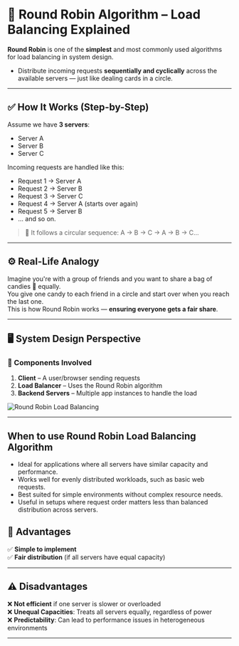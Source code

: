 # 🔁 Round Robin Algorithm – Load Balancing Explained

**Round Robin** is one of the **simplest** and most commonly used algorithms for load balancing in system design.

- Distribute incoming requests **sequentially and cyclically** across the available servers — just like dealing cards in a circle.

---

## ✅ How It Works (Step-by-Step)

Assume we have **3 servers**:

-  Server A  
-  Server B  
-  Server C  

Incoming requests are handled like this:

- Request 1 → Server A  
- Request 2 → Server B  
- Request 3 → Server C  
- Request 4 → Server A (starts over again)  
- Request 5 → Server B  
- ... and so on.

> 🔁 It follows a circular sequence: A → B → C → A → B → C...

---

## ⚙️ Real-Life Analogy

Imagine you're with a group of friends and you want to share a bag of candies 🍬 equally.  
You give one candy to each friend in a circle and start over when you reach the last one.  
This is how Round Robin works — **ensuring everyone gets a fair share**.

---

## 🖥️ System Design Perspective

### 🎯 Components Involved

1. **Client** – A user/browser sending requests  
2. **Load Balancer** – Uses the Round Robin algorithm  
3. **Backend Servers** – Multiple app instances to handle the load  

![Round Robin Load Balancing](https://media.geeksforgeeks.org/wp-content/uploads/20240130183312/Round-Robin-(1).webp)

---

## When to use Round Robin Load Balancing Algorithm
-  Ideal for applications where all servers have similar capacity and performance.
- Works well for evenly distributed workloads, such as basic web requests.
- Best suited for simple environments without complex resource needs.
- Useful in setups where request order matters less than balanced distribution across servers.

## 🧠 Advantages

✅ **Simple to implement**  
✅ **Fair distribution** (if all servers have equal capacity)  

---

## ⚠️ Disadvantages

❌ **Not efficient** if one server is slower or overloaded  
❌ **Unequal Capacities**: Treats all servers equally, regardless of power  
❌ **Predictability**: Can lead to performance issues in heterogeneous environments

---


